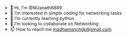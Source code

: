 - 👋 Hi, I’m @MJanath8889
- 👀 I’m interested in simple coding for networking tasks
- 🌱 I’m currently learning python 
- 💞️ I’m looking to collaborate on Networking 
- 📫 How to reach me madhamanchijk@gmail.com

<!---
MJanath8889/MJanath8889 is a ✨ special ✨ repository because its `README.md` (this file) appears on your GitHub profile.
You can click the Preview link to take a look at your changes.
--->
